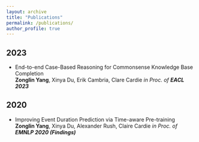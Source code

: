 ```yaml
---
layout: archive
title: "Publications"
permalink: /publications/
author_profile: true
---
```



## 2023
* End-to-end Case-Based Reasoning for Commonsense Knowledge Base Completion  
  **Zonglin Yang**, Xinya Du, Erik Cambria, Clare Cardie
  *in Proc. of **EACL 2023***  

  
## 2020

* Improving Event Duration Prediction via Time-aware Pre-training
  **Zonglin Yang**, Xinya Du, Alexander Rush, Claire Cardie
  *in Proc. of **EMNLP 2020 (Findings)***

